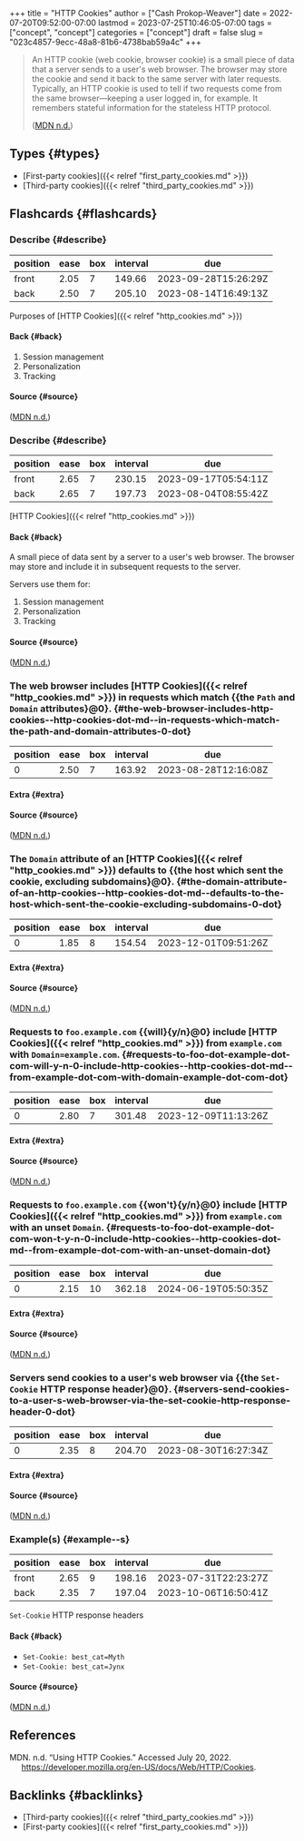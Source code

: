 +++
title = "HTTP Cookies"
author = ["Cash Prokop-Weaver"]
date = 2022-07-20T09:52:00-07:00
lastmod = 2023-07-25T10:46:05-07:00
tags = ["concept", "concept"]
categories = ["concept"]
draft = false
slug = "023c4857-9ecc-48a8-81b6-4738bab59a4c"
+++

> An HTTP cookie (web cookie, browser cookie) is a small piece of data that a server sends to a user's web browser. The browser may store the cookie and send it back to the same server with later requests. Typically, an HTTP cookie is used to tell if two requests come from the same browser—keeping a user logged in, for example. It remembers stateful information for the stateless HTTP protocol.
>
> (<a href="#citeproc_bib_item_1">MDN n.d.</a>)


## Types {#types}

-   [First-party cookies]({{< relref "first_party_cookies.md" >}})
-   [Third-party cookies]({{< relref "third_party_cookies.md" >}})


## Flashcards {#flashcards}


### Describe {#describe}

| position | ease | box | interval | due                  |
|----------|------|-----|----------|----------------------|
| front    | 2.05 | 7   | 149.66   | 2023-09-28T15:26:29Z |
| back     | 2.50 | 7   | 205.10   | 2023-08-14T16:49:13Z |

Purposes of [HTTP Cookies]({{< relref "http_cookies.md" >}})


#### Back {#back}

1.  Session management
2.  Personalization
3.  Tracking


#### Source {#source}

(<a href="#citeproc_bib_item_1">MDN n.d.</a>)


### Describe {#describe}

| position | ease | box | interval | due                  |
|----------|------|-----|----------|----------------------|
| front    | 2.65 | 7   | 230.15   | 2023-09-17T05:54:11Z |
| back     | 2.65 | 7   | 197.73   | 2023-08-04T08:55:42Z |

[HTTP Cookies]({{< relref "http_cookies.md" >}})


#### Back {#back}

A small piece of data sent by a server to a user's web browser. The browser may store and include it in subsequent requests to the server.

Servers use them for:

1.  Session management
2.  Personalization
3.  Tracking


#### Source {#source}

(<a href="#citeproc_bib_item_1">MDN n.d.</a>)


### The web browser includes [HTTP Cookies]({{< relref "http_cookies.md" >}}) in requests which match {{the `Path` and `Domain` attributes}@0}. {#the-web-browser-includes-http-cookies--http-cookies-dot-md--in-requests-which-match-the-path-and-domain-attributes-0-dot}

| position | ease | box | interval | due                  |
|----------|------|-----|----------|----------------------|
| 0        | 2.50 | 7   | 163.92   | 2023-08-28T12:16:08Z |


#### Extra {#extra}


#### Source {#source}

(<a href="#citeproc_bib_item_1">MDN n.d.</a>)


### The `Domain` attribute of an [HTTP Cookies]({{< relref "http_cookies.md" >}}) defaults to {{the host which sent the cookie, excluding subdomains}@0}. {#the-domain-attribute-of-an-http-cookies--http-cookies-dot-md--defaults-to-the-host-which-sent-the-cookie-excluding-subdomains-0-dot}

| position | ease | box | interval | due                  |
|----------|------|-----|----------|----------------------|
| 0        | 1.85 | 8   | 154.54   | 2023-12-01T09:51:26Z |


#### Extra {#extra}


#### Source {#source}

(<a href="#citeproc_bib_item_1">MDN n.d.</a>)


### Requests to `foo.example.com` {{will}{y/n}@0} include [HTTP Cookies]({{< relref "http_cookies.md" >}}) from `example.com` with `Domain=example.com`. {#requests-to-foo-dot-example-dot-com-will-y-n-0-include-http-cookies--http-cookies-dot-md--from-example-dot-com-with-domain-example-dot-com-dot}

| position | ease | box | interval | due                  |
|----------|------|-----|----------|----------------------|
| 0        | 2.80 | 7   | 301.48   | 2023-12-09T11:13:26Z |


#### Extra {#extra}


#### Source {#source}

(<a href="#citeproc_bib_item_1">MDN n.d.</a>)


### Requests to `foo.example.com` {{won't}{y/n}@0} include [HTTP Cookies]({{< relref "http_cookies.md" >}}) from `example.com` with an unset `Domain`. {#requests-to-foo-dot-example-dot-com-won-t-y-n-0-include-http-cookies--http-cookies-dot-md--from-example-dot-com-with-an-unset-domain-dot}

| position | ease | box | interval | due                  |
|----------|------|-----|----------|----------------------|
| 0        | 2.15 | 10  | 362.18   | 2024-06-19T05:50:35Z |


#### Extra {#extra}


#### Source {#source}

(<a href="#citeproc_bib_item_1">MDN n.d.</a>)


### Servers send cookies to a user's web browser via {{the `Set-Cookie` HTTP response header}@0}. {#servers-send-cookies-to-a-user-s-web-browser-via-the-set-cookie-http-response-header-0-dot}

| position | ease | box | interval | due                  |
|----------|------|-----|----------|----------------------|
| 0        | 2.35 | 8   | 204.70   | 2023-08-30T16:27:34Z |


#### Extra {#extra}


#### Source {#source}

(<a href="#citeproc_bib_item_1">MDN n.d.</a>)


### Example(s) {#example--s}

| position | ease | box | interval | due                  |
|----------|------|-----|----------|----------------------|
| front    | 2.65 | 9   | 198.16   | 2023-07-31T22:23:27Z |
| back     | 2.35 | 7   | 197.04   | 2023-10-06T16:50:41Z |

`Set-Cookie` HTTP response headers


#### Back {#back}

-   `Set-Cookie: best_cat=Myth`
-   `Set-Cookie: best_cat=Jynx`


#### Source {#source}

(<a href="#citeproc_bib_item_1">MDN n.d.</a>)

## References

<style>.csl-entry{text-indent: -1.5em; margin-left: 1.5em;}</style><div class="csl-bib-body">
  <div class="csl-entry"><a id="citeproc_bib_item_1"></a>MDN. n.d. “Using HTTP Cookies.” Accessed July 20, 2022. <a href="https://developer.mozilla.org/en-US/docs/Web/HTTP/Cookies">https://developer.mozilla.org/en-US/docs/Web/HTTP/Cookies</a>.</div>
</div>


## Backlinks {#backlinks}

-   [Third-party cookies]({{< relref "third_party_cookies.md" >}})
-   [First-party cookies]({{< relref "first_party_cookies.md" >}})
